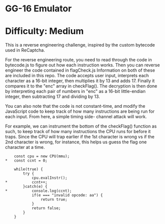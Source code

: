 # GG-16 Emulator
# Difficulty: Medium

This is a reverse engineering challenge, inspired by the custom bytecode used in ReCaptcha. 

For the reverse engineering route, you need to read through the code in bytecode.js to figure 
out how each instruction works. Then you can reverse engineer the code contained in 
flagCheck.js Information on both of these are included in this repo. The code accepts user 
input, interprets each character as a 16-bit integer, then multiplies it by 13 and adds 17. 
Finally it compares it to the "enc" array in checkFlag(). The decryption is then done by 
interpreting each pair of numbers in "enc" as a 16-bit little-endian integer, then subtracting
17 and dividing by 13. 

You can also note that the code is not constant-time, and modify the JavaScript code to keep
track of how many instructions are being run for each input. From here, a simple timing side-
channel attack will work. 

For example, we can instrument the bottom of the checkFlag() function as such, to keep track
of how many instructions the CPU runs for before it traps. Since the CPU will trap earlier if
the 1st character is wrong vs if the 2nd character is wrong, for instance, this helps us guess
the flag one character at a time.

```
    const cpu = new CPU(mmu);
*   const ccnt = 0;

    while(true) {
        try {
            cpu.evalInstr();
*           ccnt++;
        }catch(e) {
*           console.log(ccnt);
            if(e === "invalid opcode: aa") {
                return true;
            }
            return false;
        }
    }
```